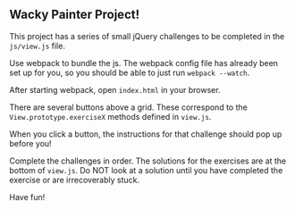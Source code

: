 ## Wacky Painter Project!

This project has a series of small jQuery challenges to be completed
in the `js/view.js` file.

Use webpack to bundle the js. The webpack config file
has already been set up for you, so you should be able to just run
`webpack --watch`.

After starting webpack, open `index.html` in your browser.

There are several buttons above a grid. These correspond to the
`View.prototype.exerciseX` methods defined in `view.js`.

When you click a button, the instructions for that challenge should pop up
before you!

Complete the challenges in order. The solutions for the exercises are at
the bottom of `view.js`. Do NOT look at a solution until you have completed
the exercise or are irrecoverably stuck.

Have fun!
